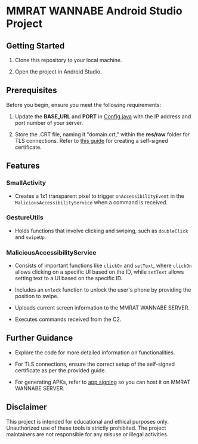 # MMRAT WANNABE Android Studio Project

## Getting Started

1. Clone this repository to your local machine.

2. Open the project in Android Studio.

## Prerequisites

Before you begin, ensure you meet the following requirements:

1. Update the **BASE_URL** and **PORT** in [Config.java](app/src/main/java/com/example/mmrat_wannabe/Config.java) with the IP address and port number of your server.

2. Store the .CRT file, naming it "domain.crt," within the **res/raw** folder for TLS connections. Refer to [this guide](https://www.baeldung.com/openssl-self-signed-cert) for creating a self-signed certificate.

## Features

### SmallActivity

- Creates a 1x1 transparent pixel to trigger `onAccessibilityEvent` in the `MaliciousAccessibilityService` when a command is received.

### GestureUtils

- Holds functions that involve clicking and swiping, such as `doubleClick` and `swipeUp`.

### MaliciousAccessibilityService

- Consists of important functions like `clickOn` and `setText`, where `clickOn` allows clicking on a specific UI based on the ID, while `setText` allows setting text to a UI based on the specific ID.

- Includes an `unlock` function to unlock the user's phone by providing the position to swipe.

- Uploads current screen information to the MMRAT WANNABE SERVER.

- Executes commands received from the C2.

## Further Guidance

- Explore the code for more detailed information on functionalities.

- For TLS connections, ensure the correct setup of the self-signed certificate as per the provided guide.

- For generating APKs, refer to [app signing](https://developer.android.com/studio/publish/app-signing) so you can host it on MMRAT WANNABE SERVER.

## Disclaimer

This project is intended for educational and ethical purposes only. Unauthorized use of these tools is strictly prohibited. The project maintainers are not responsible for any misuse or illegal activities.
